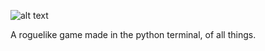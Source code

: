 ![alt text](https://github.com/fakevoxel/py-rogue/blob/master/logo.png?raw=true)

A roguelike game made in the python terminal, of all things.
